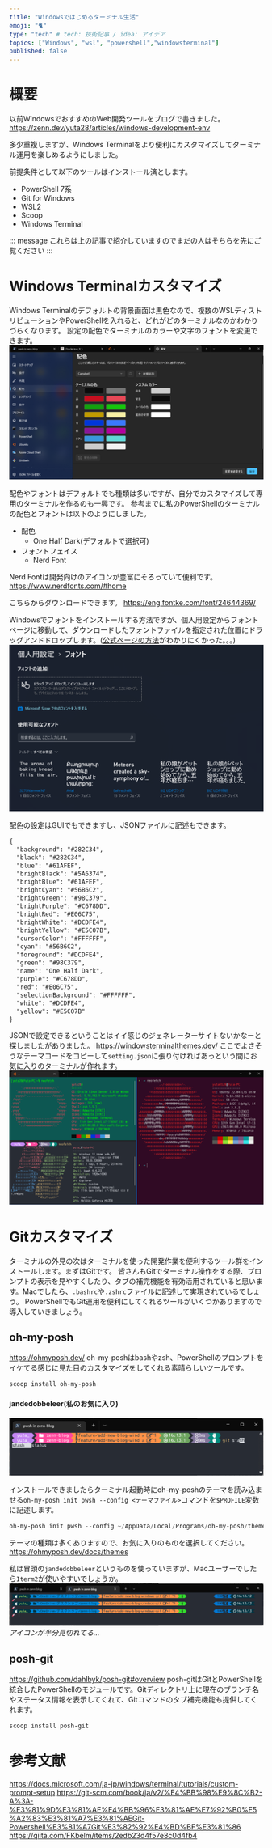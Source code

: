 ```yaml
---
title: "Windowsではじめるターミナル生活"
emoji: "🐈"
type: "tech" # tech: 技術記事 / idea: アイデア
topics: ["Windows", "wsl", "powershell","windowsterminal"]
published: false
---
```


# 概要
以前WindowsでおすすめのWeb開発ツールをブログで書きました。
https://zenn.dev/yuta28/articles/windows-development-env

多少重複しますが、Windows Terminalをより便利にカスタマイズしてターミナル運用を楽しめるようにしました。

前提条件として以下のツールはインストール済とします。

- PowerShell 7系
- Git for Windows
- WSL2
- Scoop
- Windows Terminal

::: message
これらは上の記事で紹介していますのでまだの人はそちらを先にご覧ください
:::

# Windows Terminalカスタマイズ
Windows Terminalのデフォルトの背景画面は黒色なので、複数のWSLディストリビューションやPowerShellを入れると、どれがどのターミナルなのかわかりづらくなります。
設定の配色でターミナルのカラーや文字のフォントを変更できます。
![](/images/windows-git-dev/image1.png)

配色やフォントはデフォルトでも種類は多いですが、自分でカスタマイズして専用のターミナルを作るのも一興です。
参考までに私のPowerShellのターミナルの配色とフォントは以下のようにしました。

- 配色
  - One Half Dark(デフォルトで選択可)
- フォントフェイス
  - Nerd Font

Nerd Fontは開発向けのアイコンが豊富にそろっていて便利です。
https://www.nerdfonts.com/#home

こちらからダウンロードできます。
https://eng.fontke.com/font/24644369/

Windowsでフォントをインストールする方法ですが、個人用設定からフォントページに移動して、ダウンロードしたフォントファイルを指定された位置にドラッグアンドドロップします。([公式ページの方法](https://support.microsoft.com/en-us/office/add-a-font-b7c5f17c-4426-4b53-967f-455339c564c1)がわかりにくかった。。。)
![](/images/windows-git-dev/image2.png)

配色の設定はGUIでもできますし、JSONファイルに記述もできます。

```json: setting.json
{
  "background": "#282C34",
  "black": "#282C34",
  "blue": "#61AFEF",
  "brightBlack": "#5A6374",
  "brightBlue": "#61AFEF",
  "brightCyan": "#56B6C2",
  "brightGreen": "#98C379",
  "brightPurple": "#C678DD",
  "brightRed": "#E06C75",
  "brightWhite": "#DCDFE4",
  "brightYellow": "#E5C07B",
  "cursorColor": "#FFFFFF",
  "cyan": "#56B6C2",
  "foreground": "#DCDFE4",
  "green": "#98C379",
  "name": "One Half Dark",
  "purple": "#C678DD",
  "red": "#E06C75",
  "selectionBackground": "#FFFFFF",
  "white": "#DCDFE4",
  "yellow": "#E5C07B"
}
```

JSONで設定できるということはイイ感じのジェネレーターサイトないかなーと探しましたがありました。
https://windowsterminalthemes.dev/
ここでよさそうなテーマコードをコピーして`setting.json`に張り付ければあっという間にお気に入りのターミナルが作れます。
![](/images/windows-git-dev/image3.png)

# Gitカスタマイズ
ターミナルの外見の次はターミナルを使った開発作業を便利するツール群をインストールします。まずはGitです。
皆さんもGitでターミナル操作をする際、プロンプトの表示を見やすくしたり、タブの補完機能を有効活用されていると思います。Macでしたら、`.bashrc`や`.zshrc`ファイルに記述して実現されているでしょう。
PowerShellでもGit運用を便利にしてくれるツールがいくつかありますので導入していきましょう。

## oh-my-posh
https://ohmyposh.dev/
oh-my-poshはbashやzsh、PowerShellのプロンプトをイケてる感じに見た目のカスタマイズをしてくれる素晴らしいツールです。

```powershell
scoop install oh-my-posh
```

 #### jandedobbeleer(私のお気に入り)
![](/images/windows-git-dev/image4.png)


インストールできましたらターミナル起動時にoh-my-poshのテーマを読み込ませる`oh-my-posh init pwsh --config <テーマファイル>`コマンドを`$PROFILE`変数に記述します。

```powershell
oh-my-posh init pwsh --config ~/AppData/Local/Programs/oh-my-posh/themes/jandedobbeleer.omp.json | Invoke-Expression
```

テーマの種類は多くありますので、お気に入りのものを選択してください。
https://ohmyposh.dev/docs/themes

私は冒頭の`jandedobbeleer`というものを使っていますが、Macユーザーでしたら`Iterm2`が使いやすいでしょうか。
![](/images/windows-git-dev/image5.png)
*アイコンが半分見切れてる…*

## posh-git
https://github.com/dahlbyk/posh-git#overview
posh-gitはGitとPowerShellを統合したPowerShellのモジュールです。Gitディレクトリ上に現在のブランチ名やステータス情報を表示してくれて、Gitコマンドのタブ補完機能も提供してくれます。

```powershell
scoop install posh-git
```


# 参考文献
https://docs.microsoft.com/ja-jp/windows/terminal/tutorials/custom-prompt-setup
https://git-scm.com/book/ja/v2/%E4%BB%98%E9%8C%B2-A%3A-%E3%81%9D%E3%81%AE%E4%BB%96%E3%81%AE%E7%92%B0%E5%A2%83%E3%81%A7%E3%81%AEGit-Powershell%E3%81%A7Git%E3%82%92%E4%BD%BF%E3%81%86
https://qiita.com/FKbelm/items/2edb23d4f57e8c0d4fb4